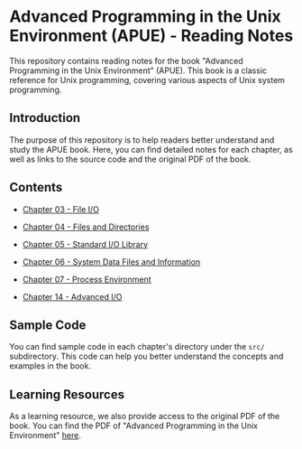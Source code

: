# Advanced Programming in the Unix Environment (APUE) - Reading Notes

This repository contains reading notes for the book "Advanced Programming in the Unix Environment" (APUE). This book is a classic reference for Unix programming, covering various aspects of Unix system programming.

## Introduction

The purpose of this repository is to help readers better understand and study the APUE book. Here, you can find detailed notes for each chapter, as well as links to the source code and the original PDF of the book.

## Contents

+ [Chapter 03 - File I/O](./ch03/ch03.md)

+ [Chapter 04 - Files and Directories](./ch04/ch04.md)

+ [Chapter 05 - Standard I/O Library](./ch05/ch05.md)

+ [Chapter 06 - System Data Files and Information](./ch06/ch06.md)

+ [Chapter 07 - Process Environment](./ch07/ch07.md)

+ [Chapter 14 - Advanced I/O](./ch14/ch14.md)

## Sample Code

You can find sample code in each chapter's directory under the `src/` subdirectory. This code can help you better understand the concepts and examples in the book.

## Learning Resources

As a learning resource, we also provide access to the original PDF of the book. You can find the PDF of "Advanced Programming in the Unix Environment" [here](https://github.com/zhgaocs/apue/tree/main/pdf).
